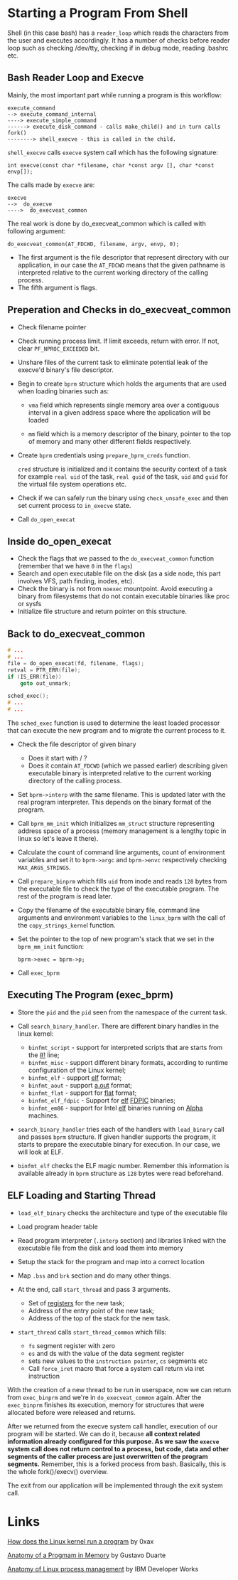 # Starting a Program From Shell
Shell (in this case bash) has a `reader_loop` which reads the characters from the user and executes accordingly. It has a number of
checks before reader loop such as checking /dev/tty, checking if in debug mode, reading .bashrc etc.


## Bash Reader Loop and Execve
Mainly, the most important part while running a program is this workflow:

```
execute_command
--> execute_command_internal
----> execute_simple_command
------> execute_disk_command - calls make_child() and in turn calls fork()
--------> shell_execve - this is called in the child.
```

`shell_execve` calls `execve` system call which has the following signature: 

```
int execve(const char *filename, char *const argv [], char *const envp[]);
```

The calls made by `execve` are:

```
execve
-->  do_execve
---->  do_execveat_common
```

The real work is done by do_execveat_common which is called with following argument:

```
do_execveat_common(AT_FDCWD, filename, argv, envp, 0);
```

* The first argument is the file descriptor that represent directory with our application, in our case the `AT_FDCWD` means that the given pathname is interpreted relative to the current working directory of the calling process.
* The fifth argument is flags.

## Preperation and Checks in do_execveat_common

- Check filename pointer
- Check running process limit. If limit exceeds, return with error. If not, clear `PF_NPROC_EXCEEDED` bit.
- Unshare files of the current task to eliminate potential leak of the execve'd binary's file descriptor.
- Begin to create `bprm` structure which holds the arguments that are used when loading binaries such as:
    - `vma` field which represents single memory area over a contiguous interval in a given address space where the application will be loaded 

    - `mm` field which is a memory descriptor of the binary, pointer to the top of memory and many other different fields respectively.

- Create `bprm` credentials using `prepare_bprm_creds` function.

   `cred` structure is initialized and it contains the security context of a task for example `real uid` of the task, `real guid` of the task, `uid` and `guid` for the virtual file system operations etc.

- Check if we can safely run the binary using `check_unsafe_exec` and then set current process to `in_execve` state.
- Call `do_open_execat`

## Inside do_open_execat
- Check the flags that we passed to the `do_execveat_common` function (remember that we have `0` in the `flags`)
- Search and open executable file on the disk (as a side node, this part involves VFS, path finding, inodes, etc).
- Check the binary is not from `noexec` mountpoint. Avoid executing a binary from filesystems that do not contain executable binaries like proc or sysfs
- Initialize file structure and return pointer on this structure.

## Back to do_execveat_common
```c
# ...
# ...
file = do_open_execat(fd, filename, flags);
retval = PTR_ERR(file);
if (IS_ERR(file))
    goto out_unmark;

sched_exec();
# ...
# ...
```
The `sched_exec` function is used to determine the least loaded processor that can execute the new program and to migrate the current process to it.

- Check the file descriptor of given binary
    - Does it start with / ?
    - Does it contain `AT_FDCWD` (which we passed earlier) describing given executable binary is interpreted relative to the current working directory of the calling process.

- Set `bprm->interp` with the same filename. This is updated later with the real program interpreter. This depends on the binary format of the program.

- Call `bprm_mm_init` which initializes `mm_struct` structure representing address space of a process (memory management is a lengthy topic in linux so let's leave it there).

- Calculate the count of command line arguments, count of environment variables and set it to `bprm->argc` and `bprm->envc` respectively checking `MAX_ARGS_STRINGS`.

- Call `prepare_binprm` which fills `uid` from inode and reads `128` bytes from the executable file to check the type of the executable program. The rest of the program is read later.

- Copy the filename of the executable binary file, command line arguments and environment variables to the `linux_bprm` with the call of the `copy_strings_kerne`l function.

- Set the pointer to the top of new program's stack that we set in the `bprm_mm_init` function:

    ```
    bprm->exec = bprm->p;
    ```
- Call `exec_bprm`

## Executing The Program (exec_bprm)
- Store the `pid` and the `pid` seen from the namespace of the current task.
- Call `search_binary_handler`. There are different binary handles in the linux kernel:
   * `binfmt_script` - support for interpreted scripts that are starts from the [#!](https://en.wikipedia.org/wiki/Shebang_%28Unix%29) line;
   * `binfmt_misc` - support different binary formats, according to runtime configuration of the Linux kernel;
   * `binfmt_elf` - support [elf](https://en.wikipedia.org/wiki/Executable_and_Linkable_Format) format;
   * `binfmt_aout` - support [a.out](https://en.wikipedia.org/wiki/A.out) format;
   * `binfmt_flat` - support for [flat](https://en.wikipedia.org/wiki/Binary_file#Structure) format;
   * `binfmt_elf_fdpic` - Support for [elf](https://en.wikipedia.org/wiki/Executable_and_Linkable_Format) [FDPIC](http://elinux.org/UClinux_Shared_Library#FDPIC_ELF) binaries;
   * `binfmt_em86` - support for Intel [elf](https://en.wikipedia.org/wiki/Executable_and_Linkable_Format) binaries running on [Alpha](https://en.wikipedia.org/wiki/DEC_Alpha) machines.

- `search_binary_handler` tries each of the handlers with `load_binary` call and passes `bprm` structure. If given handler supports the program, it starts to prepare the executable binary for execution. In our case, we will look at ELF.

- `binfmt_elf` checks the ELF magic number. Remember this information is available already in `bprm` structure as `128` bytes were read beforehand.

## ELF Loading and Starting Thread
- `load_elf_binary` checks the architecture and type of the executable file
- Load program header table
- Read program interpreter (`.interp` section) and libraries linked with the executable file from the disk and load them into memory
- Setup the stack for the program and map into a correct location
- Map `.bss` and `brk` section and do many other things.
- At the end, call `start_thread` and pass 3 arguments.
   * Set of [registers](https://en.wikipedia.org/wiki/Processor_register) for the new task;
   * Address of the entry point of the new task;
   * Address of the top of the stack for the new task.

- `start_thread` calls `start_thread_common` which fills:
    - `fs` segment register with zero
    - `es` and ds with the value of the data segment register
    - sets new values to the `instruction pointer`, `cs` segments etc
    - Call `force_iret` macro that force a system call return via iret instruction

With the creation of a new thread to be run in userspace, now we can return from `exec_binprm` and we're in `do_execveat_common` again. After the `exec_binprm` finishes its execution, memory for structures that were allocated before were released and returns.

After we returned from the execve system call handler, execution of our program will be started. We can do it, because **all context related information already configured for this purpose. As we saw the `execve` system call does not return control to a process, but code, data and other segments of the caller process are just overwritten of the program segments.** Remember, this is a forked process from bash. Basically, this is the whole fork()/execv() overview.

The exit from our application will be implemented through the exit system call.


# Links
[How does the Linux kernel run a program](https://0xax.gitbooks.io/linux-insides/content/SysCall/syscall-4.html) by 0xax

[Anatomy of a Progmam in Memory](http://duartes.org/gustavo/blog/post/anatomy-of-a-program-in-memory/) by Gustavo Duarte

[Anatomy of Linux process management](http://www.osnews.com/story/9691/Anatomy_of_the_Linux_boot_process) by IBM Developer Works
